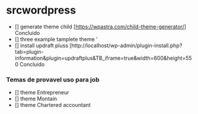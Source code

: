 # srcwordpress

- [] generate theme child [https://wpastra.com/child-theme-generator/] Concluido
- [] three example tamplete theme '
- [] install updraft pluss [http://localhost/wp-admin/plugin-install.php?tab=plugin-information&plugin=updraftplus&TB_iframe=true&width=600&height=550 Concluido

### Temas de provavel uso para job

- [] theme Entrepreneur
- [] theme Montain
- [] theme Chartered accountant
